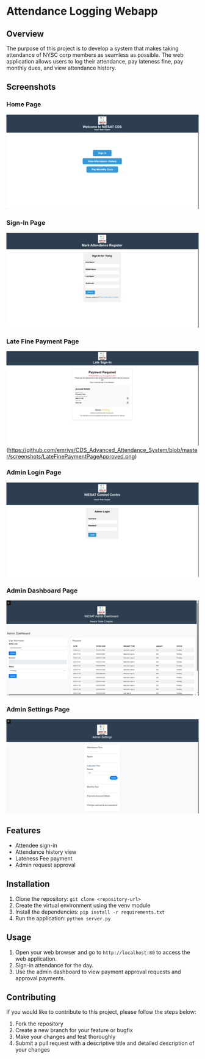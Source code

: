 # Attendance Logging Webapp

## Overview
The purpose of this project is to develop a system that makes taking attendance of NYSC corp members as seamless as possible. The web application allows users to log their attendance, pay lateness fine, pay monthly dues, and view attendance history.

## Screenshots

### Home Page

![Index Page](https://github.com/emriys/CDS_Advanced_Attendance_System/blob/master/screenshots/Indexpage.png)

### Sign-In Page

![Sign-In Page](https://github.com/emriys/CDS_Advanced_Attendance_System/blob/master/screenshots/SignInPage.png)

### Late Fine Payment Page

![Late Fine Payment Page](https://github.com/emriys/CDS_Advanced_Attendance_System/blob/master/screenshots/LateFinePaymentPage.png)
(https://github.com/emriys/CDS_Advanced_Attendance_System/blob/master/screenshots/LateFinePaymentPageApproved.png)

### Admin Login Page

![Admin Login Page](https://github.com/emriys/CDS_Advanced_Attendance_System/blob/master/screenshots/AdminLoginPage.png)

### Admin Dashboard Page

![Admin Dashboard Page](https://github.com/emriys/CDS_Advanced_Attendance_System/blob/master/screenshots/AdminDashboardPage.png)

### Admin Settings Page

![Admin Settings Page](https://github.com/emriys/CDS_Advanced_Attendance_System/blob/master/screenshots/AdminSettingsPage.png)

## Features

- Attendee sign-in
- Attendance history view
- Lateness Fee payment
- Admin request approval

## Installation

1. Clone the repository: `git clone <repository-url>`
2. Create the virtual environment using the venv module
3. Install the dependencies: `pip install -r requirements.txt`
4. Run the application: `python server.py`

## Usage

1. Open your web browser and go to `http://localhost:80` to access the web application.
2. Sign-in attendance for the day.
3. Use the admin dashboard to view payment approval requests and approval payments.

## Contributing

If you would like to contribute to this project, please follow the steps below:

1. Fork the repository
2. Create a new branch for your feature or bugfix
3. Make your changes and test thoroughly
4. Submit a pull request with a descriptive title and detailed description of your changes

